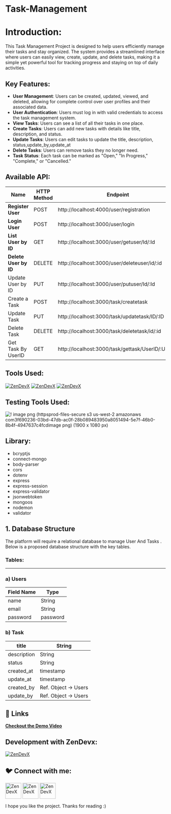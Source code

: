 # Task-Management
# **Introduction:**

This Task Management Project is designed to help users efficiently manage their tasks and stay organized. The system provides a streamlined interface where users can easily view, create, update, and delete tasks, making it a simple yet powerful tool for tracking progress and staying on top of daily activities.

## Key Features:

- **User Management**: Users can be created, updated, viewed, and deleted, allowing for complete control over user profiles and their associated data.
- **User Authentication**: Users must log in with valid credentials to access the task management system.
- **View Tasks**: Users can see a list of all their tasks in one place.
- **Create Tasks**: Users can add new tasks with details like title, description, and status.
- **Update Tasks**: Users can edit tasks to update the title, description, status,update_by,update_at
- **Delete Tasks**: Users can remove tasks they no longer need.
- **Task Status**: Each task can be marked as "Open," "In Progress," "Complete," or "Cancelled."

## **Available API:**

| **Name** | **HTTP Method** | **Endpoint** | **Requirements** |
| --- | --- | --- | --- |
| **Register User** | POST | http://localhost:4000/user/registration | Request Body: email`: string, password: string` |
| **Login User** | POST | http://localhost:3000/user/login | Request Body: email`: string, password: string` |
| **List User by ID** | GET | http://localhost:3000/user/getuser/Id/:Id | Request Params: `id:string` |
| **Delete User by ID** | DELETE | http://localhost:3000/user/deleteuser/id/:id | Request Params: `id:string` |
| Update User by ID | PUT | http://localhost:3000/user/putuser/Id/:Id | Request Params: `id:string`                                      Request Body: email`: string, password: string` |
| Create a Task | POST | http://localhost:3000/task/createtask | Request Body: Title`: string, Description: string,`Status:string,Created_By:UserID,Update_By:UserID |
| Update Task | PUT | http://localhost:3000/task/updatetask/ID/:ID | Request Params:  `id:string`                                         Request Body: Title`:string, Description:string,`Status:string,Update_By:UserID |
| Delete Task | DELETE | http://localhost:3000/task/deletetask/id/:id | Request Params:  `id:string`   |
| Get Task By UserID | GET | http://localhost:3000/task/gettask/UserID/:UserID | Request Params:  userid`:string`   |

<h2 align="left">Tools Used:</h2>
<a href="#" target="blank"><img align="center" src="https://github.com/user-attachments/assets/7afc3dbb-2091-4ecf-a2ca-f14315be7609" alt="ZenDevX" height="auto" width="auto" /></a>
<a href="#" target="blank"><img align="center" src="https://github.com/user-attachments/assets/ab866b31-3f5a-4ef3-9d49-bf5f0a25f763" alt="ZenDevX" height="auto" width="auto" /></a>
<a href="#" target="blank"><img align="center" src="https://github.com/user-attachments/assets/54b94455-7a97-4b9b-95c4-1834f7e7cdfe" alt="ZenDevX" height="auto" width="auto" /></a>




<h2 align="left">Testing Tools Used:</h2>

![! image png (httpsprod-files-secure s3 us-west-2 amazonaws com3f690236-03bd-47db-ac0f-28b089483950a8051494-5e7f-46b0-8b4f-4947637c4fcdimage png) (1900 x 1080 px)](https://github.com/user-attachments/assets/693fb3f5-1b53-4bc8-a863-416f7342229c)


<h2 align="left">Library:</h2>

- bcryptjs
- connect-mongo
- body-parser
- cors
- dotenv
- express
- express-session
- express-validator
- jsonwebtoken
- mongoos
- nodemon
- validator

## 1. **Database Structure**

The platform will require a relational database to manage User And Tasks . Below is a proposed database structure with the key tables.

### **Tables**:

---

### a) **Users**

| **Field Name** | **Type** |
| --- | --- |
| name | String |
| email | String |
| password | password |

### b) Task

| title | String |
| --- | --- |
| description | String |
| status | String |
| created_at | timestamp |
| update_at | timestamp |
| created_by | Ref. Object → Users |
| update_by | Ref. Object → Users |

<h2 align="left">🔗 Links</h2>

[**Checkout the  Demo Video**](https://www.notion.so/NodeJS-Task-Management-c766d777f45f4ef3a850a8ea07e598ee?pvs=21) 

<h2 align="left">Development with ZenDevx:</h2>

<a href="https://www.zendevx.com/" target="blank"><img align="center" src="https://github.com/user-attachments/assets/7dd7220f-e83c-4490-9ac2-beab3bcf8c35" alt="ZenDevX" height="auto" width="auto" /></a>



<h2 align="left">🐦 Connect with me:</h2>
         
 
<p align="left">

<a href="https://www.linkedin.com/company/zendevx/" target="blank"><img align="center" src="https://github.com/user-attachments/assets/9a6080ca-4265-43e5-8652-9454651970a9" alt="ZenDevX" height="50" width="50" /></a>
<a href="https://www.youtube.com/@zendevx" target="blank"><img align="center" src="https://github.com/user-attachments/assets/1beefdd6-fa17-49c9-bde7-e8f30f539b96" alt="ZenDevX" height="50" width="50" /></a>
<a href="https://www.youtube.com/@zendevx" target="blank"><img align="center" src="https://github.com/user-attachments/assets/f1eeb865-3d23-407a-9a2b-d76b4e85c6dd" alt="ZenDevX" height="50" width="50" /></a>
</p>


I hope you like the project. Thanks for reading :)

        

